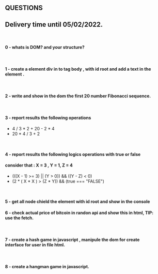 ## QUESTIONS 

## Delivery time until 05/02/2022.

<br/>

#### 0 - whats is DOM? and your structure?

<br/>

#### 1 - create a element div in to tag body , with id root and add a text in the element .

<br/>

#### 2 - write and show in the dom the first 20 number Fibonacci sequence.

<br/>

#### 3 - report results the following operations
-  4 / 3 * 2 + 20 - 2 * 4  
-  20 * 4 / 3 + 2

<br/>

#### 4 -  report results the following logics operations with true or false
#### consider that : X = 3 , Y = 1, Z = 4
- (((X - 1) >= 3) || (Y > 0)) && ((Y - Z) < 0)  
- (2 * ( X * X ) > (Z * Y)) && (true === "FALSE")

<br/>

#### 5 - get all node chield the element with id root and show in the console


#### 6 - check actual price of bitcoin in randon api and show this in html, TIP: use the fetch.

<br/>

#### 7 - create a hash game in javascript , manipule the dom for create interface for user in file html.   

<br/>

#### 8 - create a hangman game in javascript.
